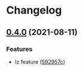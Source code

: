 # Changelog

## [0.4.0](https://www.github.com/bharathkkb/test-monorepo-bp-2/compare/landing-zone-blueprint-v0.3.0...landing-zone-blueprint-v0.4.0) (2021-08-11)


### Features

* lz feature ([592957c](https://www.github.com/bharathkkb/test-monorepo-bp-2/commit/592957c70316be05ec0595c7998e0b4575497572))
